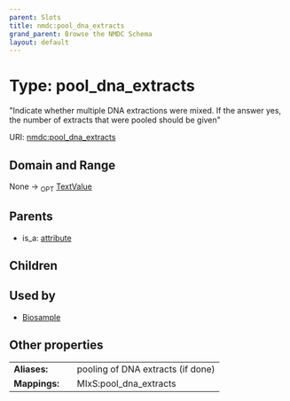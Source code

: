 ```yaml
---
parent: Slots
title: nmdc:pool_dna_extracts
grand_parent: Browse the NMDC Schema
layout: default
---
```


# Type: pool_dna_extracts


"Indicate whether multiple DNA extractions were mixed. If the answer yes, the number of extracts that were pooled should be given"

URI: [nmdc:pool_dna_extracts](https://microbiomedata/meta/pool_dna_extracts)

## Domain and Range

None ->  <sub>OPT</sub> [TextValue](TextValue.md)

## Parents

 *  is_a: [attribute](attribute.md)

## Children


## Used by

 * [Biosample](Biosample.md)

## Other properties

|  |  |  |
| --- | --- | --- |
| **Aliases:** | | pooling of DNA extracts (if done) |
| **Mappings:** | | MIxS:pool_dna_extracts |


